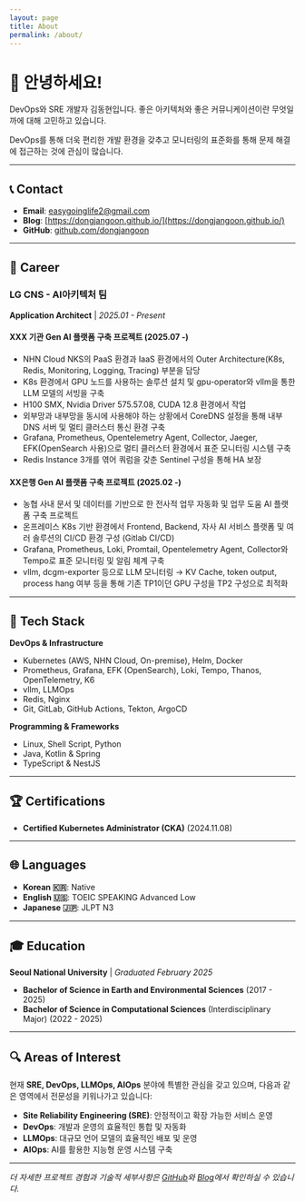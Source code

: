 ```yaml
---
layout: page
title: About
permalink: /about/
---
```


# 👋 안녕하세요!

DevOps와 SRE 개발자 김동현입니다. 좋은 아키텍처와 좋은 커뮤니케이션이란 무엇일까에 대해 고민하고 있습니다.

DevOps를 통해 더욱 편리한 개발 환경을 갖추고 모니터링의 표준화를 통해 문제 해결에 접근하는 것에 관심이 많습니다.

---

## 📞 Contact

- **Email**: [easygoinglife2@gmail.com](mailto:easygoinglife2@gmail.com)
- **Blog**: [https://dongjangoon.github.io/](https://dongjangoon.github.io/)
- **GitHub**: [github.com/dongjangoon](https://github.com/dongjangoon)

---

## 💼 Career

### LG CNS - AI아키텍처 팀
**Application Architect** | *2025.01 - Present*

#### XXX 기관 Gen AI 플랫폼 구축 프로젝트 (2025.07 -)
- NHN Cloud NKS의 PaaS 환경과 IaaS 환경에서의 Outer Architecture(K8s, Redis, Monitoring, Logging, Tracing) 부분을 담당
- K8s 환경에서 GPU 노드를 사용하는 솔루션 설치 및 gpu-operator와 vllm을 통한 LLM 모델의 서빙을 구축
- H100 SMX, Nvidia Driver 575.57.08, CUDA 12.8 환경에서 작업
- 외부망과 내부망을 동시에 사용해야 하는 상황에서 CoreDNS 설정을 통해 내부 DNS 서버 및 멀티 클러스터 통신 환경 구축
- Grafana, Prometheus, Opentelemetry Agent, Collector, Jaeger, EFK(OpenSearch 사용)으로 멀티 클러스터 환경에서 표준 모니터링 시스템 구축
- Redis Instance 3개를 엮어 쿼럼을 갖춘 Sentinel 구성을 통해 HA 보장

#### XX은행 Gen AI 플랫폼 구축 프로젝트 (2025.02 -)
- 농협 사내 문서 및 데이터를 기반으로 한 전사적 업무 자동화 및 업무 도움 AI 플랫폼 구축 프로젝트
- 온프레미스 K8s 기반 환경에서 Frontend, Backend, 자사 AI 서비스 플랫폼 및 여러 솔루션의 CI/CD 환경 구성 (Gitlab CI/CD)
- Grafana, Prometheus, Loki, Promtail, Opentelemetry Agent, Collector와 Tempo로 표준 모니터링 및 알림 체계 구축
- vllm, dcgm-exporter 등으로 LLM 모니터링 → KV Cache, token output, process hang 여부 등을 통해 기존 TP1이던 GPU 구성을 TP2 구성으로 최적화

---

## 🚀 Tech Stack

**DevOps & Infrastructure**
- Kubernetes (AWS, NHN Cloud, On-premise), Helm, Docker
- Prometheus, Grafana, EFK (OpenSearch), Loki, Tempo, Thanos, OpenTelemetry, K6
- vllm, LLMOps
- Redis, Nginx
- Git, GitLab, GitHub Actions, Tekton, ArgoCD

**Programming & Frameworks**
- Linux, Shell Script, Python
- Java, Kotlin & Spring
- TypeScript & NestJS

---

## 🏆 Certifications

- **Certified Kubernetes Administrator (CKA)** (2024.11.08)

---

## 🌐 Languages

- **Korean 🇰🇷**: Native
- **English 🇺🇸**: TOEIC SPEAKING Advanced Low  
- **Japanese 🇯🇵**: JLPT N3

---

## 🎓 Education

**Seoul National University** | *Graduated February 2025*

- **Bachelor of Science in Earth and Environmental Sciences** (2017 - 2025)
- **Bachelor of Science in Computational Sciences** (Interdisciplinary Major) (2022 - 2025)

---

## 🔍 Areas of Interest

현재 **SRE, DevOps, LLMOps, AIOps** 분야에 특별한 관심을 갖고 있으며, 다음과 같은 영역에서 전문성을 키워나가고 있습니다:

- **Site Reliability Engineering (SRE)**: 안정적이고 확장 가능한 서비스 운영
- **DevOps**: 개발과 운영의 효율적인 통합 및 자동화
- **LLMOps**: 대규모 언어 모델의 효율적인 배포 및 운영
- **AIOps**: AI를 활용한 지능형 운영 시스템 구축

---

*더 자세한 프로젝트 경험과 기술적 세부사항은 [GitHub](https://github.com/dongjangoon)와 [Blog](https://dongjangoon.github.io/)에서 확인하실 수 있습니다.*
